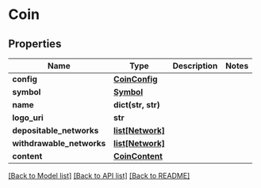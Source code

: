 # Coin

## Properties
Name | Type | Description | Notes
------------ | ------------- | ------------- | -------------
**config** | [**CoinConfig**](CoinConfig.md) |  | 
**symbol** | [**Symbol**](Symbol.md) |  | 
**name** | **dict(str, str)** |  | 
**logo_uri** | **str** |  | 
**depositable_networks** | [**list[Network]**](Network.md) |  | 
**withdrawable_networks** | [**list[Network]**](Network.md) |  | 
**content** | [**CoinContent**](CoinContent.md) |  | 

[[Back to Model list]](../README.md#documentation-for-models) [[Back to API list]](../README.md#documentation-for-api-endpoints) [[Back to README]](../README.md)


